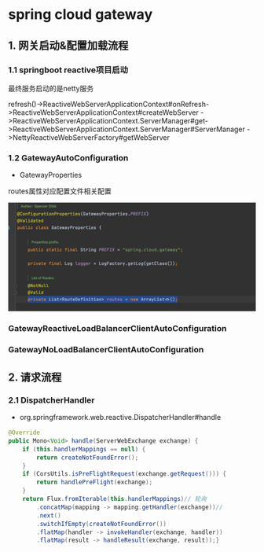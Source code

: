 # spring cloud gateway

## 1. 网关启动&配置加载流程

### 1.1 springboot reactive项目启动

最终服务启动的是netty服务

refresh()->ReactiveWebServerApplicationContext#onRefresh->ReactiveWebServerApplicationContext#createWebServer
->ReactiveWebServerApplicationContext.ServerManager#get->ReactiveWebServerApplicationContext.ServerManager#ServerManager
->NettyReactiveWebServerFactory#getWebServer

### 1.2 GatewayAutoConfiguration

* GatewayProperties

routes属性对应配置文件相关配置

![avatar](pics/gateway/GatewayProperties.png)

### GatewayReactiveLoadBalancerClientAutoConfiguration

### GatewayNoLoadBalancerClientAutoConfiguration

## 2. 请求流程

### 2.1 DispatcherHandler

* org.springframework.web.reactive.DispatcherHandler#handle
```java
@Override
public Mono<Void> handle(ServerWebExchange exchange) {
    if (this.handlerMappings == null) {
        return createNotFoundError();
    }
    if (CorsUtils.isPreFlightRequest(exchange.getRequest())) {
        return handlePreFlight(exchange);
    }
    return Flux.fromIterable(this.handlerMappings)// 轮询
        .concatMap(mapping -> mapping.getHandler(exchange))// 
        .next()
        .switchIfEmpty(createNotFoundError())
        .flatMap(handler -> invokeHandler(exchange, handler))
        .flatMap(result -> handleResult(exchange, result));}
```



